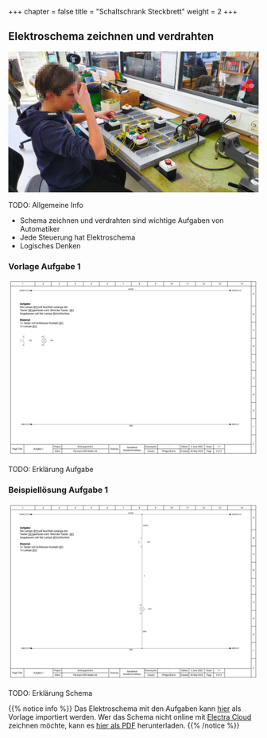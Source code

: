 +++
chapter = false
title = "Schaltschrank Steckbrett"
weight = 2
+++

## Elektroschema zeichnen und verdrahten

![Schnupperlehrling am Steckbrett](images/trial_apprenticeship_pinboard.de.png)

TODO: Allgemeine Info

* Schema zeichnen und verdrahten sind wichtige Aufgaben von Automatiker
* Jede Steuerung hat Elektroschema
* Logisches Denken

### Vorlage Aufgabe 1

![Aufgabe 1 Vorlage](images/aufgabe-1.de.svg)

TODO: Erklärung Aufgabe

### Beispiellösung Aufgabe 1

![Aufgabe 1 Lösung](images/aufgabe-1_loesung.de.svg)

TODO: Erklärung Schema

{{% notice info %}}
Das Elektroschema mit den Aufgaben kann [hier](https://radicasoftware.com/app/publish/-N3K8EXFBIiQDAMhzdRG/Steckbrett_Schaltschrankbau) als Vorlage importiert werden. Wer das Schema nicht online mit [Electra Cloud](https://radicasoftware.com/) zeichnen möchte, kann es [hier als PDF](./docs/Steckbrett_Schaltschrankbau.de.pdf) herunterladen.
{{% /notice %}}
